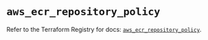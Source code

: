 # `aws_ecr_repository_policy`

Refer to the Terraform Registry for docs: [`aws_ecr_repository_policy`](https://registry.terraform.io/providers/hashicorp/aws/6.8.0/docs/resources/ecr_repository_policy).
